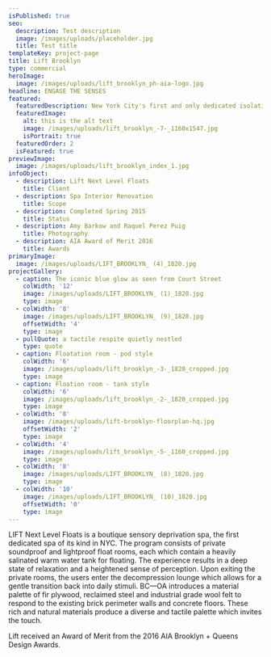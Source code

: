 ```yaml
---
isPublished: true
seo:
  description: Test description
  image: /images/uploads/placeholder.jpg
  title: Test title
templateKey: project-page
title: Lift Brooklyn
type: commercial
heroImage:
  image: /images/uploads/lift_brooklyn_ph-aia-logo.jpg
headline: ENGAGE THE SENSES
featured:
  featuredDescription: New York City's first and only dedicated isolation therapy spa
  featuredImage:
    alt: this is the alt text
    image: /images/uploads/lift_brooklyn_-7-_1160x1547.jpg
    isPortrait: true
  featuredOrder: 2
  isFeatured: true
previewImage:
  image: /images/uploads/lift_brooklyn_index_1.jpg
infoObject:
  - description: Lift Next Level Floats
    title: Client
  - description: Spa Interior Renovation
    title: Scope
  - description: Completed Spring 2015
    title: Status
  - description: Amy Barkow and Raquel Perez Puig
    title: Photography
  - description: AIA Award of Merit 2016
    title: Awards
primaryImage:
  image: /images/uploads/LIFT_BROOKLYN_ (4)_1820.jpg
projectGallery:
  - caption: The iconic blue glow as seen from Court Street
    colWidth: '12'
    image: /images/uploads/LIFT_BROOKLYN_ (1)_1820.jpg
    type: image
  - colWidth: '8'
    image: /images/uploads/LIFT_BROOKLYN_ (9)_1820.jpg
    offsetWidth: '4'
    type: image
  - pullQuote: a tactile respite quietly nestled
    type: quote
  - caption: Floatation room - pod style
    colWidth: '6'
    image: /images/uploads/lift_brooklyn_-3-_1820_cropped.jpg
    type: image
  - caption: Floation room - tank style
    colWidth: '6'
    image: /images/uploads/lift_brooklyn_-2-_1820_cropped.jpg
    type: image
  - colWidth: '8'
    image: /images/uploads/lift-brooklyn-floorplan-hq.jpg
    offsetWidth: '2'
    type: image
  - colWidth: '4'
    image: /images/uploads/lift_brooklyn_-5-_1160_cropped.jpg
    type: image
  - colWidth: '8'
    image: /images/uploads/LIFT_BROOKLYN_ (8)_1820.jpg
    type: image
  - colWidth: '10'
    image: /images/uploads/LIFT_BROOKLYN_ (10)_1820.jpg
    offsetWidth: '0'
    type: image
---
```

LIFT Next Level Floats is a boutique sensory deprivation spa, the first dedicated spa of its kind in NYC. The program consists of private soundproof and lightproof float rooms, each which contain a heavily salinated warm water tank for floating. The experience results in a deep state of relaxation and a heightened sense of perception. Upon exiting the private rooms, the users enter the decompression lounge which allows for a gentle transition back into daily stimuli. BC—OA introduces a material palette of fir plywood, reclaimed steel and industrial grade wool felt to respond to the existing brick perimeter walls and concrete floors. These rich and natural materials produce a diverse and tactile palette which invites the touch.



Lift received an Award of Merit from the 2016 AIA Brooklyn + Queens Design Awards.
